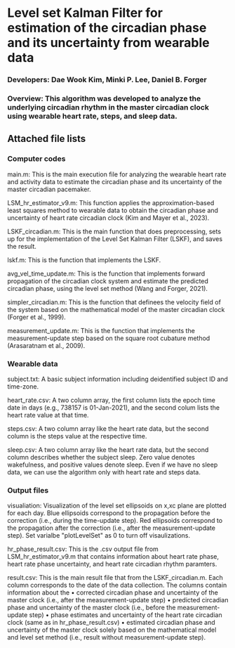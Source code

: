 # Level set Kalman Filter for estimation of the circadian phase and its uncertainty from wearable data
### Developers: Dae Wook Kim, Minki P. Lee, Daniel B. Forger
### Overview: This algorithm was developed to analyze the underlying circadian rhythm in the master circadian clock using wearable heart rate, steps, and sleep data.

## Attached file lists
### Computer codes
main.m: This is the main execution file for analyzing the wearable heart rate and activity data to estimate the circadian phase and its uncertainty of the master circadian pacemaker.

LSM_hr_estimator_v9.m: This function applies the approximation-based least squares method to wearable data to obtain the circadian phase and uncertainty of heart rate circadian clock (Kim and Mayer et al., 2023). 

LSKF_circadian.m: This is the main function that does preprocessing, sets up for the implementation of the Level Set Kalman Filter (LSKF), and saves the result.

lskf.m: This is the function that implements the LSKF.

avg_vel_time_update.m: This is the function that implements forward propagation of the circadian clock system and estimate the predicted circadian phase, using the level set method (Wang and Forger, 2021).

simpler_circadian.m: This is the function that definees the velocity field of the system based on the mathematical model of the master circadian clock (Forger et al., 1999).

measurement_update.m: This is the function that implements the measurement-update step based on the square root cubature method (Arasaratnam et al., 2009).

### Wearable data
subject.txt: A basic subject information including deidentified subject ID and time-zone.

heart_rate.csv: A two column array, the first column lists the epoch time date in days (e.g., 738157 is 01-Jan-2021), and the second colum lists the heart rate value at that time.

steps.csv: A two column array like the heart rate data, but the second column is the steps value at the respective time.

sleep.csv: A two column array like the heart rate data, but the second column describes whether the subject sleep. Zero value denotes wakefulness, and positive values denote sleep. Even if we have no sleep data, we can use the algorithm only with heart rate and steps data.

### Output files
visualiation: Visualization of the level set ellipsoids on x,xc plane are plotted for each day. Blue ellipsoids correspond to the propagation before the correction (i.e., during the time-update step). Red ellipsoids correspond to the propagation after the correction (i.e., after the measurement-update step). Set varialbe "plotLevelSet" as 0 to turn off visaulizations.

hr_phase_result.csv: This is the .csv output file from LSM_hr_estimator_v9.m that contains information about heart rate phase, heart rate phase uncertainty, and heart rate circadian rhythm paramters.

result.csv: This is the main result file that from the LSKF_circadian.m. Each column corresponds to the date of the data collection. The columns contain information about the 
    • corrected circadian phase and uncertainty of the master clock (i.e., after the measurement-update step) 
    • predicted circadian phase and uncertainty of the master clock (i.e., before the measurement-update step) 
    • phase estimates and uncertainty of the heart rate circadian clock (same as in hr_phase_result.csv)
    • estimated circadian phase and uncertainty of the master clock solely based on the mathematical model and level set method (i.e., result without measurement-update step).
